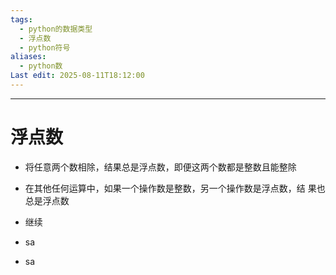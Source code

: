```yaml
---
tags:
  - python的数据类型
  - 浮点数
  - python符号
aliases:
  - python数
Last edit: 2025-08-11T18:12:00
---
```

---
# 浮点数

- 将任意两个数相除，结果总是浮点数，即便这两个数都是整数且能整除
    
- 在其他任何运算中，如果⼀个操作数是整数，另⼀个操作数是浮点数，结 果也总是浮点数  
    
- 继续

- sa

- sa
